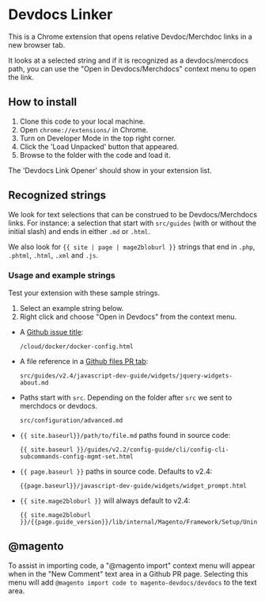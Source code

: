 # Devdocs Linker

This is a Chrome extension that opens relative Devdoc/Merchdoc links in a new browser tab.

It looks at a selected string and if it is recognized as a devdocs/mercdocs path, you can use the "Open in Devdocs/Merchdocs" context menu to open the link.

## How to install

1. Clone this code to your local machine.
1. Open `chrome://extensions/` in Chrome.
1. Turn on Developer Mode in the top right corner.
1. Click the 'Load Unpacked' button that appeared.
1. Browse to the folder with the code and load it.

The 'Devdocs Link Opener' should show in your extension list.

## Recognized strings

We look for text selections that can be construed to be Devdocs/Merchdocs links.
For instance: a selection that start with `src/guides` (with or without the initial slash) and ends in either `.md` or `.html`.

We also look for `{{ site | page | mage2bloburl }}` strings that end in `.php`, `.phtml`, `.html`, `.xml` and `.js`.

### Usage and example strings

Test your extension with these sample strings.

1. Select an example string below.
1. Right click and choose "Open in Devdocs" from the context menu.

- A [Github issue title](https://github.com/magento/devdocs/issues/8066):

      /cloud/docker/docker-config.html

- A file reference in a [Github files PR tab](https://github.com/magento/devdocs/pull/8073/files):

      src/guides/v2.4/javascript-dev-guide/widgets/jquery-widgets-about.md

- Paths start with `src`. Depending on the folder after `src` we sent to merchdocs or devdocs.

      src/configuration/advanced.md

- `{{ site.baseurl}}/path/to/file.md` paths found in source code:

      {{ site.baseurl }}/guides/v2.2/config-guide/cli/config-cli-subcommands-config-mgmt-set.html

- `{{ page.baseurl }}` paths in source code. Defaults to v2.4:

      {{page.baseurl}}/javascript-dev-guide/widgets/widget_prompt.html

- `{{ site.mage2bloburl }}` will always default to v2.4:

      {{ site.mage2bloburl }}/{{page.guide_version}}/lib/internal/Magento/Framework/Setup/UninstallInterface.php

## @magento

To assist in importing code, a "@magento import" context menu will appear when in the "New Comment" text area in a Github PR page.
Selecting this menu will add `@magento import code to magento-devdocs/devdocs` to the text area.